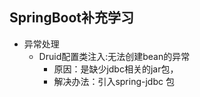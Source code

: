 ## SpringBoot补充学习

- 异常处理
    - Druid配置类注入:无法创建bean的异常
        - 原因：是缺少jdbc相关的jar包， 
        - 解决办法：引入spring-jdbc 包
        

       
                